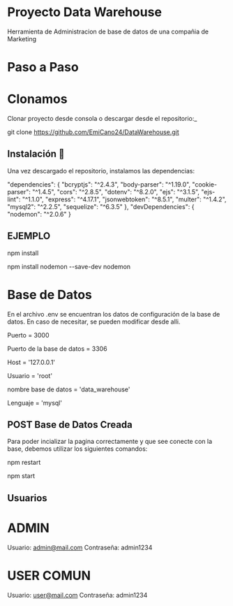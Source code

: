 # Proyecto Data Warehouse

Herramienta de Administracion de base de datos de una compañia de Marketing

# Paso a Paso
# Clonamos

Clonar proyecto desde consola o descargar desde el repositorio:_

git clone https://github.com/EmiCano24/DataWarehouse.git

## Instalación 🔧

Una vez descargado el repositorio, instalamos las dependencias:

"dependencies": {
    "bcryptjs": "^2.4.3",
    "body-parser": "^1.19.0",
    "cookie-parser": "^1.4.5",
    "cors": "^2.8.5",
    "dotenv": "^8.2.0",
    "ejs": "^3.1.5",
    "ejs-lint": "^1.1.0",
    "express": "^4.17.1",
    "jsonwebtoken": "^8.5.1",
    "multer": "^1.4.2",
    "mysql2": "^2.2.5",
    "sequelize": "^6.3.5"
  },
  "devDependencies": {
    "nodemon": "^2.0.6"
  }
## EJEMPLO

npm install

npm install nodemon --save-dev nodemon

# Base de Datos

En el archivo .env se encuentran los datos de configuración de la base de datos. En caso de necesitar, se pueden modificar desde alli.

Puerto = 3000

Puerto de la base de datos = 3306

Host = '127.0.0.1'

Usuario = 'root'

nombre base de datos = 'data_warehouse'

Lenguaje = 'mysql'

## POST Base de Datos Creada

Para poder incializar la pagina correctamente y que see conecte con la base, debemos utilizar los siguientes comandos:

npm restart

npm start

## Usuarios

# ADMIN

Usuario: admin@mail.com
Contraseña: admin1234

# USER COMUN

Usuario: user@mail.com
Contraseña: admin1234

